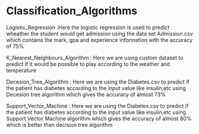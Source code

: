 # Classification_Algorithms

Logistic_Regression :Here the logistic regression is used to predict wheather the student would get admission using the data set Admission.csv which contains the mark, gpa and experience information with the accuracy of 75%

K_Nearest_Neighbours_Algorithm : Here we are using custom dataset to predict if it would be possible to play according to the weather and temperature 

Decesion_Tree_Algorithm : Here we are using the Diabetes.csv to predict if the patient has diabetes according to the input value like insulin,etc using Decesion tree algorithm which gives the accuracy of almost 73%

Support_Vector_Machine : Here we are using the Diabetes.csv to predict if the patient has diabetes according to the input value like insulin,etc using Support Vector Machine algorithm which gives the accuracy of almost 80% which is better than decision tree algorithm

